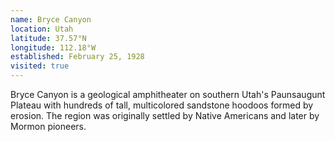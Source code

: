 ```yaml
---
name: Bryce Canyon
location: Utah
latitude: 37.57°N
longitude: 112.18°W
established: February 25, 1928
visited: true
---
```


Bryce Canyon is a geological amphitheater on southern Utah's Paunsaugunt Plateau with hundreds of tall, multicolored sandstone hoodoos formed by erosion. The region was originally settled by Native Americans and later by Mormon pioneers.
